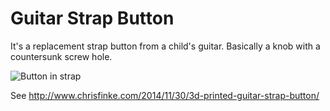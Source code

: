 Guitar Strap Button
===================
It's a replacement strap button from a child's guitar. Basically a knob with a countersunk screw hole.

![Button in strap](http://www.chrisfinke.com/files/2014/11/strap-button-in-place.jpg)

See http://www.chrisfinke.com/2014/11/30/3d-printed-guitar-strap-button/